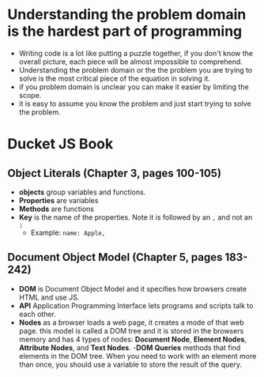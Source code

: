 # Understanding the problem domain is the hardest part of programming
 - Writing code is a lot like putting a puzzle together, if you don't know the overall picture, each piece will be almost impossible to comprehend.
 - Understanding the problem domain or the the problem you are trying to solve is the most critical piece of the equation in solving it.
 - if you problem domain is unclear you can make it easier by limiting the scope.
 - it is easy to assume you know the problem and just start trying to solve the problem.

# Ducket JS Book

## Object Literals (Chapter 3, pages 100-105)
 - __objects__ group variables and functions.
 - __Properties__ are variables
 - __Methods__ are functions
 - __Key__ is the name of the properties. Note it is followed by an ``,`` and not an ``;``
    - Example: ``name: Apple,``

## Document Object Model (Chapter 5, pages 183-242)
 - __DOM__ is Document Object Model and it specifies how browsers create HTML and use JS.
 - __API__ Application Programming Interface lets programs and scripts talk to each other.
 - __Nodes__ as a browser loads a web page, it creates a mode of that web page. this model is called a DOM tree and it is stored in the browsers memory and has 4 types of nodes: __Document Node__, __Element Nodes__, __Attribute Nodes__, and __Text Nodes__.
 -__DOM Queries__ methods that find elements in the DOM tree. When you need to work with an element more than once, you should use a variable to store the result of the query. 